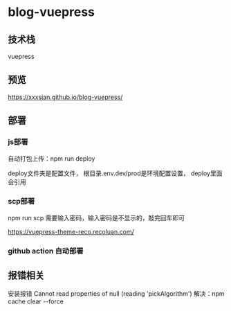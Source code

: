 # blog-vuepress

## 技术栈

vuepress

## 预览

 <https://xxxsjan.github.io/blog-vuepress/>

## 部署

### js部署

自动打包上传：npm run deploy

deploy文件夹是配置文件，
根目录.env.dev/prod是环境配置设置，
deploy里面会引用

### scp部署

npm run scp
需要输入密码，输入密码是不显示的，敲完回车即可

<https://vuepress-theme-reco.recoluan.com/>

### github action 自动部署

## 报错相关

安装报错 Cannot read properties of null (reading 'pickAlgorithm')
解决：npm cache clear --force
